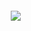 <a href="https://literasee.github.io"><img src="http://literasee.github.io/public/optimized.svg" align="left" hspace="10" vspace="6"></a>
